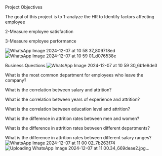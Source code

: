Project Objectives

The goal of this project is to
1-analyze the HR to Identify factors affecting employee

2-Measure employee satisfaction

3-Measure employee performance

![WhatsApp Image 2024-12-07 at 10 58 37_809718ed](https://github.com/user-attachments/assets/8e0cc3bc-19a5-43fa-87c3-2b1f91f73839)
![WhatsApp Image 2024-12-07 at 10 59 01_d076538e](https://github.com/user-attachments/assets/bf05f461-8a94-42db-8cfd-9ce505be8b60)

Business Questions
![WhatsApp Image 2024-12-07 at 10 59 30_6b1e9de3](https://github.com/user-attachments/assets/2a94ed3c-04a5-48ec-b70c-9794c0dd833e)


What is the most common department for employees who leave the company?

What is the correlation between salary and attrition?

What is the correlation between years of experience and attrition?

What is the correlation between education level and attrition?

What is the difference in attrition rates between men and women?

What is the difference in attrition rates between different departments?

What is the difference in attrition rates between different salary ranges?
![WhatsApp Image 2024-12-07 at 11 00 02_7b263f74](https://github.com/user-attachments/assets/e9b0061c-d267-4bfd-be81-0056d33b61b3)![Uploading WhatsApp Image 2024-12-07 at 11.00.34_669deae2.jpg…]()

